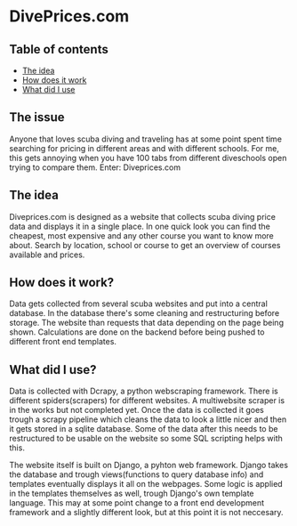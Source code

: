 # DivePrices.com

## Table of contents
- [The idea](#The-idea) 
- [How does it work](#how-does-it-work)
- [What did I use](#what-did-i-use)

## The issue

Anyone that loves scuba diving and traveling has at some point spent time searching for pricing in different areas and with different schools.
For me, this gets annoying when you have 100 tabs from different diveschools open trying to compare them.
Enter: Diveprices.com

## The idea

Diveprices.com is designed as a website that collects scuba diving price data and displays it in a single place.
In one quick look you can find the cheapest, most expensive and any other course you want to know more about. 
Search by location, school or course to get an overview of courses available and prices.

## How does it work?

Data gets collected from several scuba websites and put into a central database. In the database there's some cleaning and restructuring before storage.
The website than requests that data depending on the page being shown. Calculations are done on the backend before being pushed to different front end templates.


## What did I use?

Data is collected with Dcrapy, a python webscraping framework. There is different spiders(scrapers) for different websites. A multiwebsite scraper is in the works but not completed yet.
Once the data is collected it goes trough a scrapy pipeline which cleans the data to look a little nicer and then it gets stored in a sqlite database.
Some of the data after this needs to be restructured to be usable on the website so some SQL scripting helps with this. 

The website itself is built on Django, a pyhton web framework. Django takes the database and trough views(functions to query database info) and templates eventually displays it all on the webpages.
Some logic is applied in the templates themselves as well, trough Django's own template language.
This may at some point change to a front end development framework and a slightly different look, but at this point it is not neccesary.


